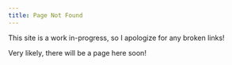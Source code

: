 ```yaml
---
title: Page Not Found
---
```


This site is a work in-progress, so I apologize for any broken links!

Very likely, there will be a page here soon!

